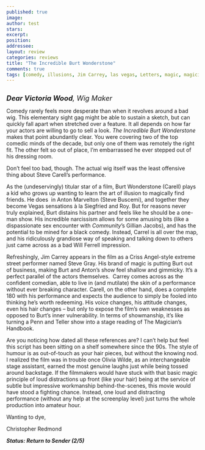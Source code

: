 ```yaml
---
published: true
image:
author: test 
stars: 
excerpt: 
position: 
addressee: 
layout: review
categories: reviews
title: "The Incredible Burt Wonderstone"
comments: true
tags: [comedy, illusions, Jim Carrey, las vegas, Letters, magic, magicians, spoof, Steve Buscemi, Steve Carrell, street]
---
```

<div><p><span class="full-image-block ssNonEditable"><span><a href="/letters/2013/4/16/the-incredible-burt-wonderstone.html"><img src="http://static.squarespace.com/static/5005f6bcc4aa41161b33e89e/5329cf1fe4b07c068ebf74de/5329cf1fe4b07c068ebf7819/1366118299207/The%20Incredible%20Burt%20Wonderstone.jpg" alt="" /></a></span></span></p>
<p><em><span style="font-size:130%;"><strong>Dear Victoria Wood</strong>, Wig Maker</span></em></p>
<p>Comedy rarely feels more desperate than when it revolves around a bad wig. This elementary sight gag might be able to sustain a sketch, but can quickly fall apart when stretched over a feature. It all depends on how far your actors are willing to go to sell a look. <em>The Incredible Burt Wonderstone</em> makes that point abundantly clear. You were covering two of the top comedic minds of the decade, but only one of them was remotely the right fit. The other felt so out of place, I&rsquo;m embarrassed he ever stepped out of his dressing room.</p>
<p>Don&rsquo;t feel too bad, though. The actual wig itself was the least offensive thing about Steve Carell&rsquo;s performance.</p>
<p>As the (undeservingly) titular star of a film, Burt Wonderstone (Carell) plays a kid who grows up wanting to learn the art of illusion to magically find friends. He does &nbsp;in Anton Marvelton (Steve Buscemi), and together they become Vegas sensations &agrave; la Siegfried and Roy. But for reasons never truly explained, Burt distains his partner and feels like he should be a one-man show. His incredible narcissism allows for some amusing bits (like a dispassionate sex encounter with <em>Community</em>&rsquo;s Gillian Jacobs), and has the potential to be mined for a black comedy. Instead, Carrel is all over the map, and his ridiculously grandiose way of speaking and talking down to others just came across as a bad Will Ferrell impression.</p>
<p>Refreshingly, Jim Carrey appears in the film as a Criss Angel-style extreme street performer named Steve Gray. His brand of magic is putting Burt out of business, making Burt and Anton&rsquo;s show feel shallow and gimmicky. It&rsquo;s a perfect parallel of the actors themselves.&nbsp; Carrey comes across as the confident comedian, able to live in (and mutilate) the skin of a performance without ever breaking character. Carell, on the other hand, does a complete 180 with his performance and expects the audience to simply be fooled into thinking he&rsquo;s worth redeeming. His voice changes, his attitude changes, even his hair changes &ndash; but only to expose the film&rsquo;s own weaknesses as opposed to Burt&rsquo;s inner vulnerability. In terms of showmanship, it&rsquo;s like turning a Penn and Teller show into a stage reading of The Magician&rsquo;s Handbook.</p>
<p>Are you noticing how dated all these references are? I can&rsquo;t help but feel this script has been sitting on a shelf somewhere since the 90s. The style of humour is as out-of-touch as your hair pieces, but without the knowing nod. I realized the film was in trouble once Olivia Wilde, as an interchangeable stage assistant, earned the most genuine laughs just while being tossed around backstage. If the filmmakers would have stuck with that basic magic principle of loud distractions up front (like your hair) being at the service of subtle but impressive workmanship behind-the-scenes, this movie would have stood a fighting chance. Instead, one loud and distracting performance (without any help at the screenplay level) just turns the whole production into amateur hour.</p>
<p>Wanting to dye,</p>
<p>Christopher Redmond</p>
<p><strong><em>Status: Return to Sender (2/5)</em></strong></p></div>
